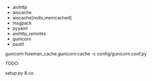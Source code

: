 * aiohttp
* aiocache
* aiocache[redis,memcached]
* msgpack
* pyyaml
* aiohttp_remotes
* gunicorn
* psutil

gunicorn foreman_cache.gunicorn:cache -c config/gunicorn.conf.py 

TODO:

setup.py & co
